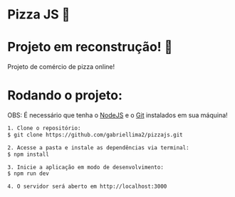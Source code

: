 <h1>Pizza JS 🍕</h1>
<h1>Projeto em reconstrução! 🚧</h1>

<p>Projeto de comércio de pizza online!</p>

<h1>Rodando o projeto: </h1>

OBS: É necessário que tenha o [NodeJS](https://nodejs.org/en/) e o [Git](https://git-scm.com) instalados em sua máquina!

```bash
1. Clone o repositório:
$ git clone https://github.com/gabriellima2/pizzajs.git

2. Acesse a pasta e instale as dependências via terminal:
$ npm install

3. Inicie a aplicação em modo de desenvolvimento:
$ npm run dev

4. O servidor será aberto em http://localhost:3000
```
